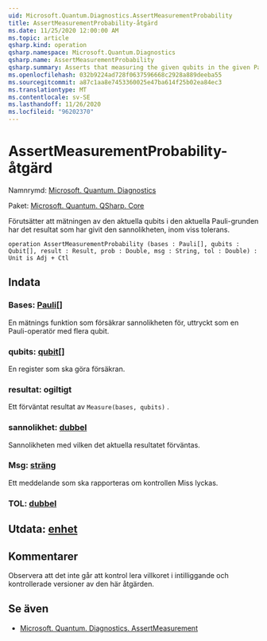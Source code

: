 ```yaml
---
uid: Microsoft.Quantum.Diagnostics.AssertMeasurementProbability
title: AssertMeasurementProbability-åtgärd
ms.date: 11/25/2020 12:00:00 AM
ms.topic: article
qsharp.kind: operation
qsharp.namespace: Microsoft.Quantum.Diagnostics
qsharp.name: AssertMeasurementProbability
qsharp.summary: Asserts that measuring the given qubits in the given Pauli basis will have the given result with the given probability, within some tolerance.
ms.openlocfilehash: 032b9224ad728f0637596668c2928a889deeba55
ms.sourcegitcommit: a87c1aa8e7453360025e47ba614f25b02ea84ec3
ms.translationtype: MT
ms.contentlocale: sv-SE
ms.lasthandoff: 11/26/2020
ms.locfileid: "96202370"
---
```

# <a name="assertmeasurementprobability-operation"></a>AssertMeasurementProbability-åtgärd

Namnrymd: [Microsoft. Quantum. Diagnostics](xref:Microsoft.Quantum.Diagnostics)

Paket: [Microsoft. Quantum. QSharp. Core](https://nuget.org/packages/Microsoft.Quantum.QSharp.Core)


Förutsätter att mätningen av den aktuella qubits i den aktuella Pauli-grunden har det resultat som har givit den sannolikheten, inom viss tolerans.

```qsharp
operation AssertMeasurementProbability (bases : Pauli[], qubits : Qubit[], result : Result, prob : Double, msg : String, tol : Double) : Unit is Adj + Ctl
```


## <a name="input"></a>Indata

### <a name="bases--pauli"></a>Bases: [Pauli](xref:microsoft.quantum.lang-ref.pauli)[]

En mätnings funktion som försäkrar sannolikheten för, uttryckt som en Pauli-operatör med flera qubit.


### <a name="qubits--qubit"></a>qubits: [qubit](xref:microsoft.quantum.lang-ref.qubit)[]

En register som ska göra försäkran.


### <a name="result--__invalidresult__"></a>resultat: __ogiltigt <Result>__

Ett förväntat resultat av `Measure(bases, qubits)` .


### <a name="prob--double"></a>sannolikhet: [dubbel](xref:microsoft.quantum.lang-ref.double)

Sannolikheten med vilken det aktuella resultatet förväntas.


### <a name="msg--string"></a>Msg: [sträng](xref:microsoft.quantum.lang-ref.string)

Ett meddelande som ska rapporteras om kontrollen Miss lyckas.


### <a name="tol--double"></a>TOL: [dubbel](xref:microsoft.quantum.lang-ref.double)





## <a name="output--unit"></a>Utdata: [enhet](xref:microsoft.quantum.lang-ref.unit)



## <a name="remarks"></a>Kommentarer

Observera att det inte går att kontrol lera villkoret i intilliggande och kontrollerade versioner av den här åtgärden.

## <a name="see-also"></a>Se även

- [Microsoft. Quantum. Diagnostics. AssertMeasurement](xref:Microsoft.Quantum.Diagnostics.AssertMeasurement)